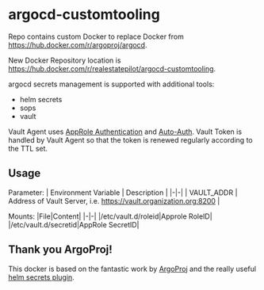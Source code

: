 # argocd-customtooling

Repo contains custom Docker to replace Docker from https://hub.docker.com/r/argoproj/argocd.

New Docker Repository location is https://hub.docker.com/r/realestatepilot/argocd-customtooling.

argocd secrets management is supported with additional tools:
* helm secrets
* sops
* vault

Vault Agent uses [AppRole Authentication](https://developer.hashicorp.com/vault/docs/auth/approle) and [Auto-Auth](https://developer.hashicorp.com/vault/docs/agent/autoauth/methods/approle). Vault Token is handled by Vault Agent so that the token is renewed regularly according to the TTL set.



## Usage

Parameter:
| Environment Variable | Description |
|-|-|
| VAULT_ADDR | Address of Vault Server, i.e. https://vault.organization.org:8200 |

Mounts:
|File|Content|
|-|-|
|/etc/vault.d/roleid|Approle RoleID|
|/etc/vault.d/secretid|AppRole SecretID|

## Thank you ArgoProj!

This docker is based on the fantastic work by [ArgoProj](https://argoproj.github.io/) and the really useful [helm secrets plugin](https://github.com/jkroepke/helm-secrets).